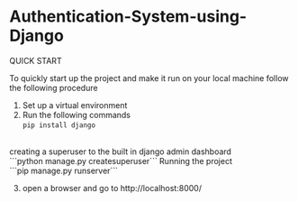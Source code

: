 # Authentication-System-using-Django

QUICK START 

To quickly start up the project and make it run on your local machine follow the following procedure
1. Set up a virtual environment
2. Run the following commands<br>
```pip install django ```
<br>
creating a superuser to the built in django admin dashboard<br>
```python manage.py createsuperuser```
Running the project<br>
```pip manage.py runserver```
     
3. open a browser and go to http://localhost:8000/
